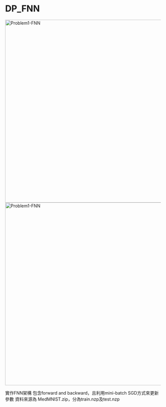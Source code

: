 # DP_FNN
<img width="590" alt="Problem1-FNN" src="https://user-images.githubusercontent.com/51501170/114260184-ce349a80-9a05-11eb-8f5c-89780797609f.png">
<img width="590" alt="Problem1-FNN" src="https://user-images.githubusercontent.com/51501170/114260186-cffe5e00-9a05-11eb-9fbd-8be713c20a97.png">

實作FNN架構 包含forward and backward，且利用mini-batch SGD方式來更新參數
資料來源為 MedMNIST.zip，分為train.nzp及test.nzp
